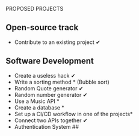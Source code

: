 PROPOSED PROJECTS
## **Open-source track**
- Contribute to an existing project ✔

## **Software Development**
- Create a useless hack ✔
- Write a sorting method * (Bubble sort)
- Random Quote generator ✔
- Random number generator ✔
- Use a Music API *
- Create a database *
- Set up a CI/CD workflow in one of the projects*
- Connect two APIs together ✔
- Authentication System ##